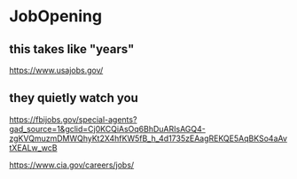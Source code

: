 # JobOpening

## this takes like "years"

<https://www.usajobs.gov/>


## they quietly watch you

<https://fbijobs.gov/special-agents?gad_source=1&gclid=Cj0KCQiAsOq6BhDuARIsAGQ4-zgKVQmuzmDMWQhyKt2X4hfKW5fB_h_4d1735zEAagREKQE5AqBKSo4aAvtXEALw_wcB>

<https://www.cia.gov/careers/jobs/>
